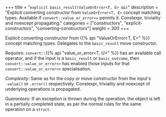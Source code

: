 +++
title = "`explicit basic_result(ValueOrError<T, E> &&)`"
description = "Explicit converting constructor from `ValueOrError<T, E>` concept matching types. Available if `convert::value_or_error<>` permits it. Constexpr, triviality and noexcept propagating."
categories = ["constructors", "explicit-constructors", "converting-constructors"]
weight = 300
+++

Explicit converting constructor from {{% api "ValueOrError<T, E>" %}} concept matching types. Delegates to the `basic_result` move constructor.

*Requires*: `convert::`{{% api "value_or_error<T, U>" %}} has an available call operator, and if the input is a `basic_result` or `basic_outcome`, then `convert::value_or_error<>` has enabled those inputs for that `convert::value_or_error<>` specialisation.

*Complexity*: Same as for the copy or move constructor from the input's `.value()` or `.error()` respectively. Constexpr, triviality and noexcept of underlying operations is propagated.

*Guarantees*: If an exception is thrown during the operation, the object is left in a partially completed state, as per the normal rules for the same operation on a `struct`.
